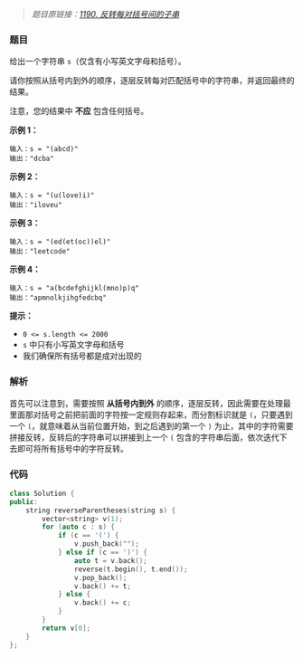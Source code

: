 > *题目原链接：[1190. 反转每对括号间的子串](https://leetcode-cn.com/contest/weekly-contest-154/problems/reverse-substrings-between-each-pair-of-parentheses/)*

### 题目

给出一个字符串 `s`（仅含有小写英文字母和括号）。

请你按照从括号内到外的顺序，逐层反转每对匹配括号中的字符串，并返回最终的结果。

注意，您的结果中 **不应** 包含任何括号。

 

**示例 1：**

```
输入：s = "(abcd)"
输出："dcba"
```

**示例 2：**

```
输入：s = "(u(love)i)"
输出："iloveu"
```

**示例 3：**

```
输入：s = "(ed(et(oc))el)"
输出："leetcode"
```

**示例 4：**

```
输入：s = "a(bcdefghijkl(mno)p)q"
输出："apmnolkjihgfedcbq"
```

**提示：**

- `0 <= s.length <= 2000`
- `s` 中只有小写英文字母和括号
- 我们确保所有括号都是成对出现的

### 解析

首先可以注意到，需要按照 **从括号内到外** 的顺序，逐层反转，因此需要在处理最里面那对括号之前把前面的字符按一定规则存起来，而分割标识就是 `(`，只要遇到一个 `(`，就意味着从当前位置开始，到之后遇到的第一个 `)` 为止，其中的字符需要拼接反转，反转后的字符串可以拼接到上一个 `(` 包含的字符串后面，依次迭代下去即可将所有括号中的字符反转。

### 代码

```cpp
class Solution {
public:
    string reverseParentheses(string s) {
        vector<string> v(1);
        for (auto c : s) {
            if (c == '(') {
                v.push_back("");
            } else if (c == ')') {
                auto t = v.back();
                reverse(t.begin(), t.end());
                v.pop_back();
                v.back() += t;
            } else {
                v.back() += c;
            }
        }
        return v[0];
    }
};
```